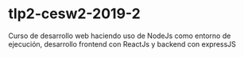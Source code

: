 # tlp2-cesw2-2019-2
Curso de desarrollo web haciendo uso de NodeJs como entorno de ejecución, desarrollo frontend con ReactJs y backend con expressJS
